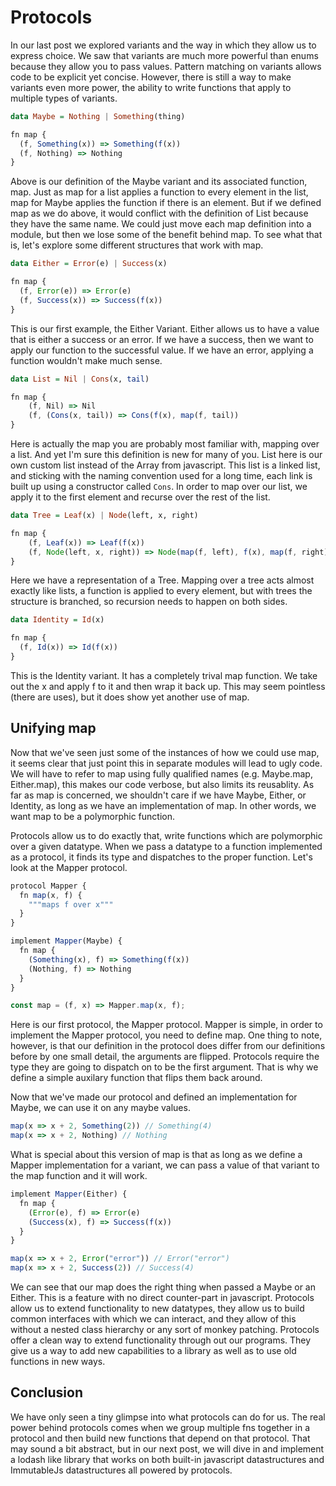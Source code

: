 # Protocols

In our last post we explored variants and the way in which they allow us to express choice. We saw that variants are much more powerful than enums because they allow you to pass values. Pattern matching on variants allows code to be explicit yet concise. However, there is still a way to make variants even more power, the ability to write functions that apply to multiple types of variants.

```haskell
data Maybe = Nothing | Something(thing)
```

```javascript
fn map {
  (f, Something(x)) => Something(f(x))
  (f, Nothing) => Nothing
}
```

Above is our definition of the Maybe variant and its associated function, map. Just as map for a list applies a function to every element in the list, map for Maybe applies the function if there is an element. But if we defined map as we do above, it would conflict with the definition of List because they have the same name. We could just move each map definition into a module, but then we lose some of the benefit behind map. To see what that is, let's explore some different structures that work with map.

```haskell
data Either = Error(e) | Success(x)
```

```javascript
fn map {
  (f, Error(e)) => Error(e)
  (f, Success(x)) => Success(f(x))
}
```

This is our first example, the Either Variant. Either allows us to have a value that is either a success or an error. If we have a success, then we want to apply our function to the successful value. If we have an error, applying a function wouldn't make much sense.

```Haskell
data List = Nil | Cons(x, tail)
```

```javascript
fn map {
	(f, Nil) => Nil
    (f, (Cons(x, tail)) => Cons(f(x), map(f, tail))
}
```

Here is actually the map you are probably most familiar with, mapping over a list. And yet I'm sure this definition is new for many of you. List here is our own custom list instead of the Array from javascript. This list is a linked list, and sticking with the naming convention used for a long time, each link is built up using a constructor called `Cons`. In order to map over our list, we apply it to the first element and recurse over the rest of the list.

```haskell
data Tree = Leaf(x) | Node(left, x, right)
```

```javascript
fn map {
    (f, Leaf(x)) => Leaf(f(x))
    (f, Node(left, x, right)) => Node(map(f, left), f(x), map(f, right))
}
```

Here we have a representation of a Tree. Mapping over a tree acts almost exactly like lists, a function is applied to every element, but with trees the structure is branched, so recursion needs to happen on both sides.

```haskell
data Identity = Id(x)
```

```Javascript
fn map {
  (f, Id(x)) => Id(f(x))
}
```

This is the Identity variant. It has a completely trival map function. We take out the x and apply f to it and then wrap it back up. This may seem pointless (there are uses), but it does show yet another use of map.

## Unifying map

Now that we've seen just some of the instances of how we could use map, it seems clear that just point this in separate modules will lead to ugly code. We will have to refer to map using fully qualified names (e.g. Maybe.map, Either.map), this makes our code verbose, but also limits its reusablity. As far as map is concerned, we shouldn't care if we have Maybe, Either, or Identity, as long as we have an implementation of map. In other words, we want map to be a polymorphic function.

Protocols allow us to do exactly that, write functions which are polymorphic over a given datatype. When we pass a datatype to a function implemented as a protocol, it finds its type and dispatches to the proper function. Let's look at the Mapper protocol.

```javascript
protocol Mapper {
  fn map(x, f) {
    """maps f over x"""
  }
}

implement Mapper(Maybe) {
  fn map {
    (Something(x), f) => Something(f(x))
  	(Nothing, f) => Nothing
  }
}

const map = (f, x) => Mapper.map(x, f);
```

Here is our first protocol, the Mapper protocol. Mapper is simple, in order to implement the Mapper protocol, you need to define map. One thing to note, however, is that our definition in the protocol does differ from our definitions before by one small detail, the arguments are flipped. Protocols require the type they are going to dispatch on to be the first argument. That is why we define a simple auxilary function that flips them back around.

Now that we've made our protocol and defined an implementation for Maybe, we can use it on any maybe values.

```javascript
map(x => x + 2, Something(2)) // Something(4)
map(x => x + 2, Nothing) // Nothing
```

What is special about this version of map is that as long as we define a Mapper implementation for a variant, we can pass a value of that variant to the map function and it will work.

```javascript
implement Mapper(Either) {
  fn map {
    (Error(e), f) => Error(e)
  	(Success(x), f) => Success(f(x))
  }
}

map(x => x + 2, Error("error")) // Error("error")
map(x => x + 2, Success(2)) // Success(4)
```

We can see that our map does the right thing when passed a Maybe or an Either. This is a feature with no direct counter-part in javascript. Protocols allow us to extend functionality to new datatypes, they allow us to build common interfaces with which we can interact, and they allow of this without a nested class hierarchy or any sort of monkey patching. Protocols offer a clean way to extend functionality through out our programs. They give us a way to add new capabilities to a library as well as to use old functions in new ways.

## Conclusion

We have only seen a tiny glimpse into what protocols can do for us. The real power behind protocols comes when we group multiple fns together in a protocol and then build new functions that depend on that protocol. That may sound a bit abstract, but in our next post, we will dive in and implement a lodash like library that works on both built-in javascript datastructures and ImmutableJs datastructures all powered by protocols.